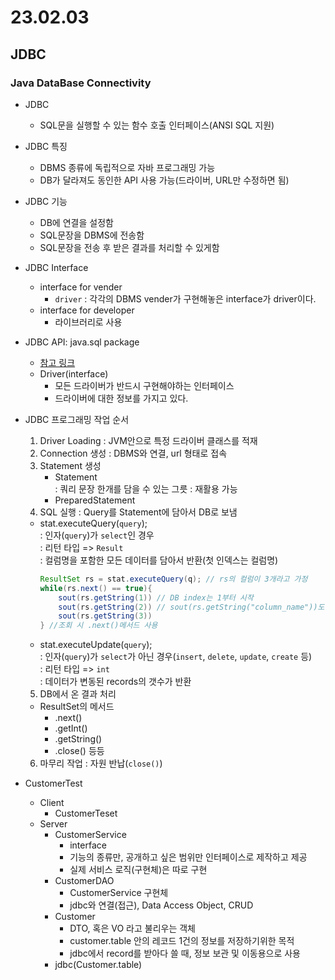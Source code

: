 # 23.02.03
## JDBC
### Java DataBase Connectivity
- JDBC
  - SQL문을 실행할 수 있는 함수 호출 인터페이스(ANSI SQL 지원)
- JDBC 특징
  - DBMS 종류에 독립적으로 자바 프로그래밍 가능
  - DB가 달라져도 동인한 API 사용 가능(드라이버, URL만 수정하면 됨)
- JDBC 기능
  - DB에 연결을 설정함
  - SQL문장을 DBMS에 전송함
  - SQL문장을 전송 후 받은 결과를 처리할 수 있게함
- JDBC Interface
  - interface for vender
    - `driver` : 각각의 DBMS vender가 구현해놓은 interface가 driver이다.
  - interface for developer
    - 라이브러리로 사용
- JDBC API: java.sql package
  - [참고 링크](https://docs.oracle.com/javase/8/docs/api/)
  - Driver(interface)
    - 모든 드라이버가 반드시 구현해야하는 인터페이스
    - 드라이버에 대한 정보를 가지고 있다.


- JDBC 프로그래밍 작업 순서
  1. Driver Loading : JVM안으로 특정 드라이버 클래스를 적재
  2. Connection 생성 : DBMS와 연결, url 형태로 접속
  3. Statement 생성
        - Statement  
            : 쿼리 문장 한개를 담을 수 있는 그릇
            : 재활용 가능
        - PreparedStatement
  4. SQL 실행 : Query를 Statement에 담아서 DB로 보냄
    - stat.executeQuery(`query`);  
        : 인자(`query`)가 `select`인 경우  
        : 리턴 타입 => `Result`  
        : 컬럼명을 포함한 모든 데이터를 담아서 반환(첫 인덱스는 컬럼명)
        ```java
        ResultSet rs = stat.executeQuery(q); // rs의 컬럼이 3개라고 가정
        while(rs.next() == true){
            sout(rs.getString(1)) // DB index는 1부터 시작
            sout(rs.getString(2)) // sout(rs.getString("column_name"))도 같은 결과 반환, 하지만 속도는 index 조회가 더 빠름 
            sout(rs.getString(3))
        } //조회 시 .next()메서드 사용
        ```
    - stat.executeUpdate(`query`);  
        : 인자(`query`)가 `select`가 아닌 경우(`insert`, `delete`, `update`, `create` 등)  
        : 리턴 타입 => `int`  
        : 데이터가 변동된 records의 갯수가 반환  
  5. DB에서 온 결과 처리
    - ResultSet의 메서드
      - .next()
      - .getInt()
      - .getString()
      - .close() 등등
  6. 마무리 작업 : 자원 반납(`close()`)

- CustomerTest
  - Client
    - CustomerTeset
  - Server
    - CustomerService
      - interface
      - 기능의 종류만, 공개하고 싶은 범위만 인터페이스로 제작하고 제공
      - 실제 서비스 로직(구현체)은 따로 구현
    - CustomerDAO
      - CustomerService 구현체
      - jdbc와 연결(접근), Data Access Object, CRUD
    - Customer
      - DTO, 혹은 VO 라고 불리우는 객체
      - customer.table 안의 레코드 1건의 정보를 저장하기위한 목적
      - jdbc에서 record를 받아다 쓸 때, 정보 보관 및 이동용으로 사용
    - jdbc(Customer.table)